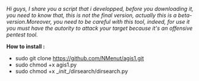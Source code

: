 *Hi guys, I share you a script that i developped, before you downloading it, you need to know that, this is not the final version, actually this is a beta-version.Moreover, you need to be careful with this tool, indeed, for use it you must have the autority to attack your target because it's an offensive pentest tool.*


**How to install :**
- sudo git clone https://github.com/NMenut/agis1.git
- sudo chmod +x agis1.py  
- sudo chmod +x \__init__\/dirsearch/dirsearch.py

